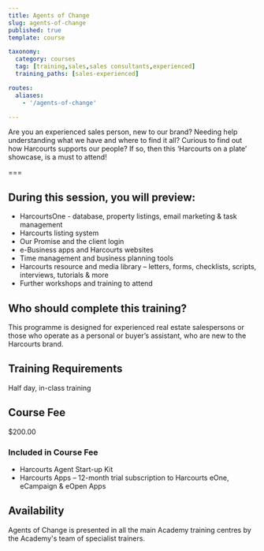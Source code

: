 ```yaml
---
title: Agents of Change
slug: agents-of-change
published: true
template: course

taxonomy:
  category: courses
  tag: [training,sales,sales consultants,experienced]
  training_paths: [sales-experienced]

routes:
  aliases:
    - '/agents-of-change'

---
```


Are you an experienced sales person, new to our brand? Needing help understanding what we have and where to find it all? Curious to find out how Harcourts supports our people? If so, then this ‘Harcourts on a plate’ showcase, is a must to attend!

===

## During this session, you will preview:
-	HarcourtsOne - database, property listings, email marketing & task management 
-	Harcourts listing system
-	Our Promise and the client login
-	e-Business apps and Harcourts websites 
-	Time management and business planning tools
-	Harcourts resource and media library – letters, forms, checklists, scripts, interviews, tutorials & more
-	Further workshops and training to attend

## Who should complete this training?
This programme is designed for experienced real estate salespersons or those who operate as a personal or buyer’s assistant, who are new to the Harcourts brand.

## Training Requirements
Half day, in-class training

## Course Fee
$200.00

### Included in Course Fee
-	Harcourts Agent Start-up Kit
-	Harcourts Apps – 12-month trial subscription to Harcourts eOne, eCampaign & eOpen Apps

## Availability
Agents of Change is presented in all the main Academy training centres by the Academy's team of specialist trainers.
